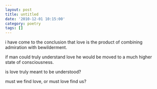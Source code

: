 ```yaml
---
layout: post
title: untitled
date: '2010-12-01 10:15:00'
category: poetry
tags: []
---
```


i have come to the conclusion
that love is the product
of combining admiration with bewilderment.

if man could truly understand love
he would be moved to a much higher
state of consciousness.

is love truly meant to be understood?

must we find love,
or must love find us?
